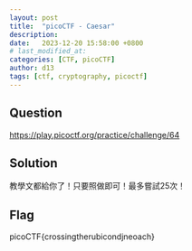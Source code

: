 ```yaml
---
layout: post
title:  "picoCTF - Caesar"
description: 
date:   2023-12-20 15:58:00 +0800
# last_modified_at:
categories: [CTF, picoCTF]
author: d13
tags: [ctf, cryptography, picoctf]
---
```


## Question

https://play.picoctf.org/practice/challenge/64

## Solution

教學文都給你了！只要照做即可！最多嘗試25次！

## Flag

picoCTF{crossingtherubicondjneoach}